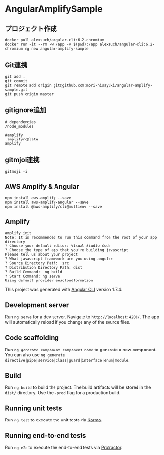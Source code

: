 # AngularAmplifySample
## プロジェクト作成
```
docker pull alexsuch/angular-cli:6.2-chromium
docker run -it --rm -w /app -v $(pwd):/app alexsuch/angular-cli:6.2-chromium ng new angular-amplify-sample
```
## Git連携
```
git add .
git commit
git remote add origin git@github.com:mori-hisayuki/angular-amplify-sample.git
git push origin master
```
## gitignore追加
```
# dependencies
/node_modules

#amplify
.amplifyrc@late
amplify
```

## gitmjoi連携
```
gitmoji -i
```
## AWS Amplify & Angular
```
npm install aws-amplify --save
npm install aws-amplify-angular --save
npm install @aws-amplify/cli@multienv --save
```

## Amplify
```
amplify init
Note: It is recommended to run this command from the root of your app directory
? Choose your default editor: Visual Studio Code
? Choose the type of app that you're building javascript
Please tell us about your project
? What javascript framework are you using angular
? Source Directory Path:  src
? Distribution Directory Path: dist
? Build Command:  ng build
? Start Command: ng serve
Using default provider awscloudformation
```


This project was generated with [Angular CLI](https://github.com/angular/angular-cli) version 1.7.4.

## Development server

Run `ng serve` for a dev server. Navigate to `http://localhost:4200/`. The app will automatically reload if you change any of the source files.

## Code scaffolding

Run `ng generate component component-name` to generate a new component. You can also use `ng generate directive|pipe|service|class|guard|interface|enum|module`.

## Build

Run `ng build` to build the project. The build artifacts will be stored in the `dist/` directory. Use the `-prod` flag for a production build.

## Running unit tests

Run `ng test` to execute the unit tests via [Karma](https://karma-runner.github.io).

## Running end-to-end tests

Run `ng e2e` to execute the end-to-end tests via [Protractor](http://www.protractortest.org/).
```
